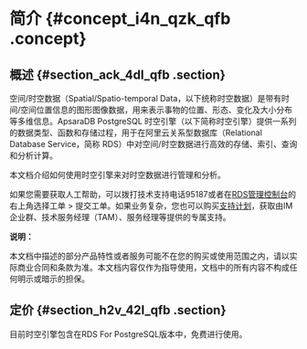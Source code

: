 # 简介 {#concept_i4n_qzk_qfb .concept}

## 概述 {#section_ack_4dl_qfb .section}

空间/时空数据（Spatial/Spatio-temporal Data，以下统称时空数据）是带有时间/空间位置信息的图形图像数据，用来表示事物的位置、形态、变化及大小分布等多维信息。ApsaraDB PostgreSQL 时空引擎（以下简称时空引擎）提供一系列的数据类型、函数和存储过程，用于在阿里云关系型数据库（Relational Database Service，简称 RDS）中对空间/时空数据进行高效的存储、索引、查询和分析计算。

本文档介绍如何使用时空引擎来对时空数据进行管理和分析。

如果您需要获取人工帮助，可以拨打技术支持电话95187或者在[RDS管理控制台](https://rds.console.aliyun.com/)的右上角选择工单 \> 提交工单。如果业务复杂，您也可以购买[支持计划](https://www.aliyun.com/support/supportplans)，获取由IM企业群、技术服务经理（TAM）、服务经理等提供的专属支持。

**说明：** 

本文档中描述的部分产品特性或者服务可能不在您的购买或使用范围之内，请以实际商业合同和条款为准。本文档内容仅作为指导使用，文档中的所有内容不构成任何明示或暗示的担保。

## 定价 {#section_h2v_42l_qfb .section}

目前时空引擎包含在RDS For PostgreSQL版本中，免费进行使用。

